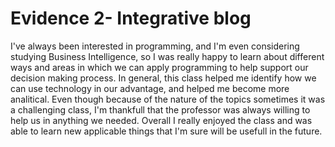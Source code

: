 # Evidence 2- Integrative blog
I've always been interested in programming, and I'm even considering studying Business Intelligence, so I was really happy to learn about different ways and areas in which we can apply programming to help support our decision making process. In general, this class helped me identify how we can use technology in our advantage, and helped me become more analitical. Even though because of the nature of the topics sometimes it was a challenging class, I'm thankfull that the professor was always willing to help us in anything we needed. Overall I really enjoyed the class and was able to learn new applicable things that I'm sure will be usefull in the future. 
